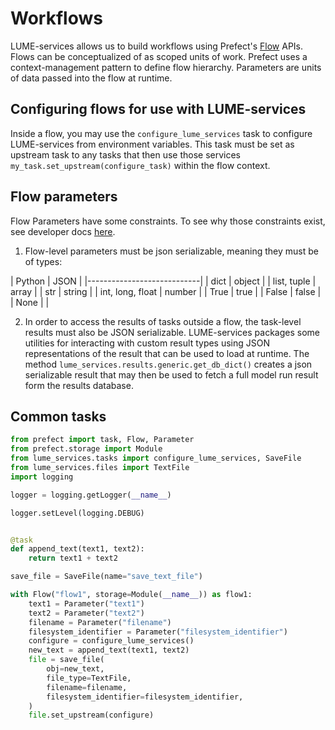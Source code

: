 # Workflows

LUME-services allows us to build workflows using Prefect's [Flow](https://docs.prefect.io/core/concepts/flows.html) APIs. Flows can be conceptualized of as scoped units of work. Prefect uses a context-management pattern to define flow hierarchy. Parameters are units of data passed into the flow at runtime.


## Configuring flows for use with LUME-services

Inside a flow, you may use the `configure_lume_services` task to configure LUME-services from environment variables. This task must be set as upstream task to any tasks that then use those services `my_task.set_upstream(configure_task)` within the flow context.


## Flow parameters

Flow Parameters have some constraints. To see why those constraints exist, see developer docs [here](developer/services/scheduling.md#serialization).
1. Flow-level parameters must be json serializable, meaning they must be of types:

|  Python          | JSON    |
|----------------------------|
| dict             | object  |
| list, tuple      | array   |
| str              | string  |
| int, long, float | number  |
| True             | true    |
| False            | false   |
| None             |         |

2. In order to access the results of tasks outside a flow, the task-level results must also be JSON serializable. LUME-services packages some utilities for interacting with custom result types using JSON representations of the result that can be used to load at runtime. The method `lume_services.results.generic.get_db_dict()` creates a json serializable result that may then be used to fetch a full model run result form the results database.


## Common tasks

```python
from prefect import task, Flow, Parameter
from prefect.storage import Module
from lume_services.tasks import configure_lume_services, SaveFile
from lume_services.files import TextFile
import logging

logger = logging.getLogger(__name__)

logger.setLevel(logging.DEBUG)


@task
def append_text(text1, text2):
    return text1 + text2

save_file = SaveFile(name="save_text_file")

with Flow("flow1", storage=Module(__name__)) as flow1:
    text1 = Parameter("text1")
    text2 = Parameter("text2")
    filename = Parameter("filename")
    filesystem_identifier = Parameter("filesystem_identifier")
    configure = configure_lume_services()
    new_text = append_text(text1, text2)
    file = save_file(
        obj=new_text,
        file_type=TextFile,
        filename=filename,
        filesystem_identifier=filesystem_identifier,
    )
    file.set_upstream(configure)


```
